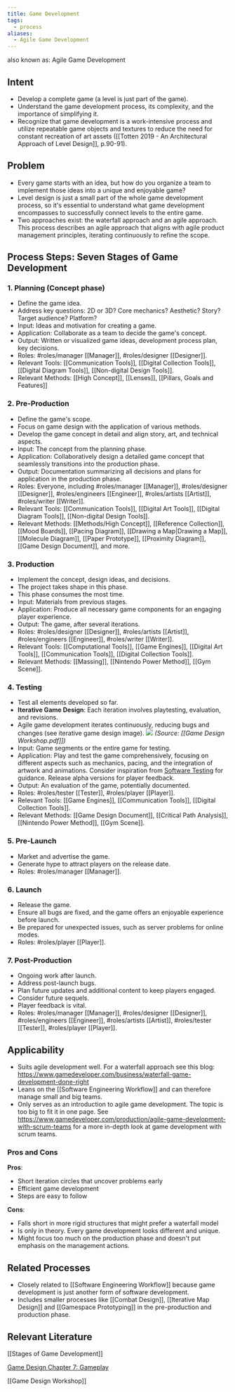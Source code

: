 ```yaml
---
title: Game Development
tags:
  - process
aliases:
  - Agile Game Development
---
```


also known as: Agile Game Development

## Intent

- Develop a complete game (a level is just part of the game).
- Understand the game development process, its complexity, and the importance of simplifying it.
- Recognize that game development is a work-intensive process and utilize repeatable game objects and textures to reduce the need for constant recreation of art assets ([[Totten 2019 - An Architectural Approach of Level Design]], p.90-91).

## Problem

- Every game starts with an idea, but how do you organize a team to implement those ideas into a unique and enjoyable game?
- Level design is just a small part of the whole game development process, so it's essential to understand what game development encompasses to successfully connect levels to the entire game.
- Two approaches exist: the waterfall approach and an agile approach. This process describes an agile approach that aligns with agile product management principles, iterating continuously to refine the scope.

## Process Steps: Seven Stages of Game Development

### 1. Planning (Concept phase)

- Define the game idea.
- Address key questions: 2D or 3D? Core mechanics? Aesthetic? Story? Target audience? Platform?
- Input: Ideas and motivation for creating a game.
- Application: Collaborate as a team to decide the game's concept.
- Output: Written or visualized game ideas, development process plan, key decisions.
- Roles: #roles/manager [[Manager]], #roles/designer [[Designer]].
- Relevant Tools: [[Communication Tools]], [[Digital Collection Tools]], [[Digital Diagram Tools]], [[Non-digital Design Tools]].
- Relevant Methods: [[High Concept]], [[Lenses]], [[Pillars, Goals and Features]]

### 2. Pre-Production

- Define the game's scope.
- Focus on game design with the application of various methods.
- Develop the game concept in detail and align story, art, and technical aspects.
- Input: The concept from the planning phase.
- Application: Collaboratively design a detailed game concept that seamlessly transitions into the production phase.
- Output: Documentation summarizing all decisions and plans for application in the production phase.
- Roles: Everyone, including #roles/manager [[Manager]], #roles/designer [[Designer]], #roles/engineers [[Engineer]], #roles/artists [[Artist]], #roles/writer [[Writer]].
- Relevant Tools: [[Communication Tools]], [[Digital Art Tools]], [[Digital Diagram Tools]], [[Non-digital Design Tools]].
- Relevant Methods: [[Methods/High Concept]], [[Reference Collection]], [[Mood Boards]], [[Pacing Diagram]], [[Drawing a Map|Drawing a Map]], [[Molecule Diagram]], [[Paper Prototype]], [[Proximity Diagram]], [[Game Design Document]], and more.

### 3. Production

- Implement the concept, design ideas, and decisions.
- The project takes shape in this phase.
- This phase consumes the most time.
- Input: Materials from previous stages.
- Application: Produce all necessary game components for an engaging player experience.
- Output: The game, after several iterations.
- Roles: #roles/designer [[Designer]], #roles/artists [[Artist]], #roles/engineers [[Engineer]], #roles/writer [[Writer]].
- Relevant Tools: [[Computational Tools]], [[Game Engines]], [[Digital Art Tools]], [[Communication Tools]], [[Digital Collection Tools]].
- Relevant Methods: [[Massing]], [[Nintendo Power Method]], [[Gym Scene]].

### 4. Testing

- Test all elements developed so far.
- **Iterative Game Design**: Each iteration involves playtesting, evaluation, and revisions.
- Agile game development iterates continuously, reducing bugs and changes (see iterative game design image). 
  ![](PlaytestingPyramid.png)
   _(Source: [[Game Design Workshop.pdf]])_
- Input: Game segments or the entire game for testing.
- Application: Play and test the game comprehensively, focusing on different aspects such as mechanics, pacing, and the integration of artwork and animations. Consider inspiration from [Software Testing](https://kaner.com/pdfs/ETatQAI.pdf) for guidance. Release alpha versions for player feedback.
- Output: An evaluation of the game, potentially documented.
- Roles: #roles/tester [[Tester]], #roles/player [[Player]].
- Relevant Tools: [[Game Engines]], [[Communication Tools]], [[Digital Collection Tools]].
- Relevant Methods: [[Game Design Document]], [[Critical Path Analysis]], [[Nintendo Power Method]], [[Gym Scene]].

### 5. Pre-Launch

- Market and advertise the game.
- Generate hype to attract players on the release date.
- Roles: #roles/manager [[Manager]].

### 6. Launch

- Release the game.
- Ensure all bugs are fixed, and the game offers an enjoyable experience before launch.
- Be prepared for unexpected issues, such as server problems for online modes.
- Roles: #roles/player [[Player]].

### 7. Post-Production

- Ongoing work after launch.
- Address post-launch bugs.
- Plan future updates and additional content to keep players engaged.
- Consider future sequels.
- Player feedback is vital.
- Roles: #roles/manager [[Manager]], #roles/designer [[Designer]], #roles/engineers [[Engineer]], #roles/artists [[Artist]], #roles/tester [[Tester]], #roles/player [[Player]].

## Applicability

- Suits agile development well. For a waterfall approach see this blog: https://www.gamedeveloper.com/business/waterfall-game-development-done-right
- Leans on the [[Software Engineering Workflow]] and can therefore manage small and big teams. 
- Only serves as an introduction to agile game development. The topic is too big to fit it in one page. See https://www.gamedeveloper.com/production/agile-game-development-with-scrum-teams for a more in-depth look at game development with scrum teams.

### Pros and Cons

**Pros**:
- Short iteration circles that uncover problems early
- Efficient game development
- Steps are easy to follow

**Cons**:
- Falls short in more rigid structures that might prefer a waterfall model
- Is only in theory. Every game development looks different and unique.
- Might focus too much on the production phase and doesn't put emphasis on the management actions.

## Related Processes

- Closely related to [[Software Engineering Workflow]] because game development is just another form of software development.
- Includes smaller processes like [[Combat Design]], [[Iterative Map Design]] and [[Gamespace Prototyping]] in the pre-production and production phase.


## Relevant Literature

[[Stages of Game Development]]

[Game Design Chapter 7: Gameplay](https://d1wqtxts1xzle7.cloudfront.net/5386859/gameplay-libre.pdf?1390841267=&response-content-disposition=inline%3B+filename%3DAndrew_Rollings_and_Ernest_Adams_on_game.pdf&Expires=1694617224&Signature=WPGiMLOG367QoDfiTEzSMqKhirnPrc6ZHZ3Ba~TAqdpHLtuhVdGaKacBZKCBwCCm6ASCkz2hlQ8mPtTUSSoSejq~xVHyf4gX2~RMlfcQ4FE9b70lM0jB5pnc9oCEB-01ZVhaRt-hPecm4hkMZAkAp7L9LfJ~vWynw4RRplna0TXE6zz9zocoLIgme7eC9uA0a3KFxvZtuYsvlfuCd-vhfk2lkrX~P9xuogWMVeTjJ~d6YJSV3Iyma~jVrNf0fylfbdnLmab-Lve05AyQz2yIntjldqENN9UbCPdZUy2Z7sw0KtjYaZowAVXV2kL5ffA1qQ2Rq1ZeNB6CEPt8aMuY9Q__&Key-Pair-Id=APKAJLOHF5GGSLRBV4ZA)

[[Game Design Workshop]]

